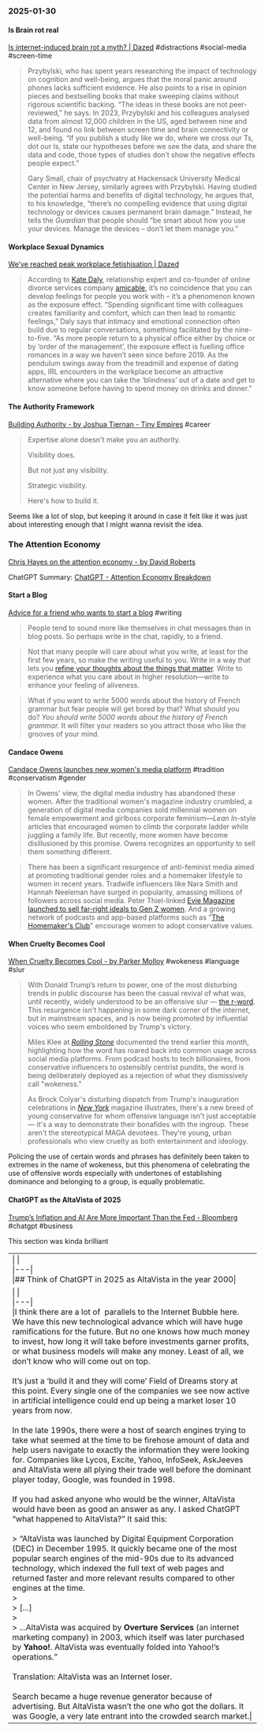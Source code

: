 ### 2025-01-30
#### Is Brain rot real
[Is internet-induced brain rot a myth? | Dazed](https://www.dazeddigital.com/life-culture/article/65971/1/is-internet-induced-brain-rot-a-myth-phone-addiction-social-media) #distractions #social-media #screen-time 

> Przybylski, who has spent years researching the impact of technology on cognition and well-being, argues that the moral panic around phones lacks sufficient evidence. He also points to a rise in opinion pieces and bestselling books that make sweeping claims without rigorous scientific backing. “The ideas in these books are not peer-reviewed,” he says. In 2023, Przybylski and his colleagues analysed data from almost 12,000 children in the US, aged between nine and 12, and found no link between screen time and brain connectivity or well-being. “If you publish a study like we do, where we cross our Ts, dot our Is, state our hypotheses before we see the data, and share the data and code, those types of studies don’t show the negative effects people expect.”
> 
> Gary Small, chair of psychiatry at Hackensack University Medical Center in New Jersey, similarly agrees with Przybylski. Having studied the potential harms and benefits of digital technology, he argues that, to his knowledge, “there’s no compelling evidence that using digital technology or devices causes permanent brain damage.” Instead, he tells the _Guardian_ that people should “be smart about how you use your devices. Manage the devices – don’t let them manage you.”

#### Workplace Sexual Dynamics
[We’ve reached peak workplace fetishisation \| Dazed](https://www.dazeddigital.com/life-culture/article/65970/1/severance-industry-babygirl-we-ve-reached-peak-workplace-fetishisation)

> According to [Kate Daly](https://amicable.io/kate-daly), relationship expert and co-founder of online divorce services company [amicable](https://amicable.io/), it’s no coincidence that you can develop feelings for people you work with – it’s a phenomenon known as the exposure effect. “Spending significant time with colleagues creates familiarity and comfort, which can then lead to romantic feelings,” Daly says that intimacy and emotional connection often build due to regular conversations, something facilitated by the nine-to-five. “As more people return to a physical office either by choice or by ‘order of the management’, the exposure effect is fuelling office romances in a way we haven’t seen since before 2019. As the pendulum swings away from the treadmill and expense of dating apps, IRL encounters in the workplace become an attractive alternative where you can take the ‘blindness’ out of a date and get to know someone before having to spend money on drinks and dinner.”

#### The Authority Framework
[Building Authority - by Joshua Tiernan - Tiny Empires](https://tinyempires.substack.com/p/building-authority) #career 

> Expertise alone doesn't make you an authority.
>
> Visibility does.
>
> But not just any visibility.
>
> Strategic visibility.
> 
> Here's how to build it.

Seems like a lot of slop, but keeping it around in case it felt like it was just about interesting enough that I might wanna revisit the idea.

### The Attention Economy
[Chris Hayes on the attention economy - by David Roberts](https://www.volts.wtf/p/chris-hayes-on-the-attention-economy)

ChatGPT Summary: [ChatGPT - Attention Economy Breakdown](https://chatgpt.com/share/679b1aa8-c21c-8012-9d06-5ac15710a481)

#### Start a Blog
[Advice for a friend who wants to start a blog](https://www.henrikkarlsson.xyz/p/start-a-blog) #writing 

> People tend to sound more like themselves in chat messages than in blog posts. So perhaps write in the chat, rapidly, to a friend.

> Not that many people will care about what you write, at least for the first few years, so make the writing useful to you. Write in a way that lets you [refine your thoughts about the things that matter](https://www.henrikkarlsson.xyz/p/writing-to-think). Write to experience what you care about in higher resolution—write to enhance your feeling of aliveness.

> What if you want to write 5000 words about the history of French grammar but fear people will get bored by that? What should you do? _You should write 5000 words about the history of French grammar._ It will filter your readers so you attract those who like the grooves of your mind.

#### Candace Owens
[Candace Owens launches new women's media platform](https://www.usermag.co/p/candace-owens-new-media-company-club-candace-daily-wire-independent) #tradition #conservatism #gender 

> In Owens' view, the digital media industry has abandoned these women. After the traditional women's magazine industry crumbled, a generation of digital media companies sold millennial women on female empowerment and girlboss corporate feminism—_Lean In_-style articles that encouraged women to climb the corporate ladder while juggling a family life. But recently, more women have become disillusioned by this promise. Owens recognizes an opportunity to sell them something different.

> There has been a significant resurgence of anti-feminist media aimed at promoting traditional gender roles and a homemaker lifestyle to women in recent years. Tradwife influencers like Nara Smith and Hannah Neeleman have surged in popularity, amassing millions of followers across social media. Peter Thiel-linked [Evie Magazine launched to sell far-right ideals to Gen Z women](https://archive.ph/eYV8r). And a growing network of podcasts and app-based platforms such as "[The Homemaker's Club](https://www.wearethehomemakers.com/)" encourage women to adopt conservative values.

#### When Cruelty Becomes Cool
[When Cruelty Becomes Cool - by Parker Molloy](https://www.readtpa.com/p/when-cruelty-becomes-cool) #wokeness #language #slur

> With Donald Trump’s return to power, one of the most disturbing trends in public discourse has been the casual revival of what was, until recently, widely understood to be an offensive slur — [the r-word](https://www.specialolympics.org/stories/impact/why-the-r-word-is-the-r-slur). This resurgence isn't happening in some dark corner of the internet, but in mainstream spaces, and is now being promoted by influential voices who seem emboldened by Trump's victory.
> 
> Miles Klee at _[Rolling Stone](https://www.rollingstone.com/culture/culture-news/r-word-elon-musk-maga-1235226732/)_ documented the trend earlier this month, highlighting how the word has roared back into common usage across social media platforms. From podcast hosts to tech billionaires, from conservative influencers to ostensibly centrist pundits, the word is being deliberately deployed as a rejection of what they dismissively call "wokeness."
>
> As Brock Colyar's disturbing dispatch from Trump's inauguration celebrations in _[New York](https://nymag.com/intelligencer/article/inauguration-trump-supporters-conservative-movement-post-maga.html)_ magazine illustrates, there's a new breed of young conservative for whom offensive language isn't just acceptable — it's a way to demonstrate their bonafides with the ingroup. These aren't the stereotypical MAGA devotees. They're young, urban professionals who view cruelty as both entertainment and ideology.

Policing the use of certain words and phrases has definitely been taken to extremes in the name of wokeness, but this phenomena of celebrating the use of offensive words especially with undertones of establishing dominance and belonging to a group, is equally problematic.

#### ChatGPT as the AltaVista of 2025
[Trump’s Inflation and AI Are More Important Than the Fed - Bloomberg](https://www.bloomberg.com/news/newsletters/2025-01-29/trump-s-inflation-and-ai-are-more-important-than-the-fed) #chatgpt #business 

This section was kinda brilliant

|   |
|---|
|\|   \|<br>\|---\|<br>\|## Think of ChatGPT in 2025 as AltaVista in the year 2000\||
|\|   \|<br>\|---\|<br>\|I think there are a lot of  parallels to the Internet Bubble here. We have this new technological advance which will have huge ramifications for the future. But no one knows how much money to invest, how long it will take before investments garner profits, or what business models will make any money. Least of all, we don’t know who will come out on top.<br><br>It’s just a ‘build it and they will come’ Field of Dreams story at this point. Every single one of the companies we see now active in artificial intelligence could end up being a market loser 10 years from now.<br><br>In the late 1990s, there were a host of search engines trying to take what seemed at the time to be firehose amount of data and help users navigate to exactly the information they were looking for. Companies like Lycos, Excite, Yahoo, InfoSeek, AskJeeves and AltaVista were all plying their trade well before the dominant player today, Google, was founded in 1998.<br><br>If you had asked anyone who would be the winner, AltaVista would have been as good an answer as any. I asked ChatGPT “what happened to AltaVista?” It said this:<br><br>> “AltaVista was launched by Digital Equipment Corporation (DEC) in December 1995. It quickly became one of the most popular search engines of the mid-90s due to its advanced technology, which indexed the full text of web pages and returned faster and more relevant results compared to other engines at the time.<br>> <br>> [...]<br>> <br>> ...AltaVista was acquired by **Overture Services** (an internet marketing company) in 2003, which itself was later purchased by **Yahoo!**. AltaVista was eventually folded into Yahoo!’s operations.”<br><br>Translation: AltaVista was an Internet loser.<br><br>Search became a huge revenue generator because of advertising. But AltaVista wasn’t the one who got the dollars. It was Google, a very late entrant into the crowded search market.\||